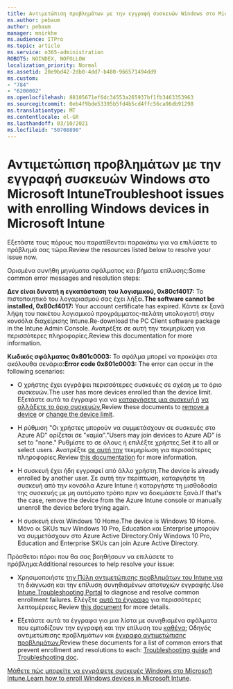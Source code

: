 ```yaml
---
title: Αντιμετώπιση προβλημάτων με την εγγραφή συσκευών Windows στο Microsoft Intune
ms.author: pebaum
author: pebaum
manager: mnirkhe
ms.audience: ITPro
ms.topic: article
ms.service: o365-administration
ROBOTS: NOINDEX, NOFOLLOW
localization_priority: Normal
ms.assetid: 20e9bd42-2db0-4dd7-b480-966571494dd9
ms.custom:
- "784"
- "6200002"
ms.openlocfilehash: 88105671ef6dc34553a265937bf1fb3463353963
ms.sourcegitcommit: 0eb4f9bde53395b5fd4b5cd4ffc56ca96db91298
ms.translationtype: MT
ms.contentlocale: el-GR
ms.lasthandoff: 03/10/2021
ms.locfileid: "50708890"
---
```

# <a name="troubleshoot-issues-with-enrolling-windows-devices-in-microsoft-intune"></a><span data-ttu-id="81906-102">Αντιμετώπιση προβλημάτων με την εγγραφή συσκευών Windows στο Microsoft Intune</span><span class="sxs-lookup"><span data-stu-id="81906-102">Troubleshoot issues with enrolling Windows devices in Microsoft Intune</span></span>

<span data-ttu-id="81906-103">Εξετάστε τους πόρους που παρατίθενται παρακάτω για να επιλύσετε το πρόβλημά σας τώρα.</span><span class="sxs-lookup"><span data-stu-id="81906-103">Review the resources listed below to resolve your issue now.</span></span>
  
<span data-ttu-id="81906-104">Ορισμένα συνήθη μηνύματα σφάλματος και βήματα επίλυσης:</span><span class="sxs-lookup"><span data-stu-id="81906-104">Some common error messages and resolution steps:</span></span>
  
 <span data-ttu-id="81906-105">**Δεν είναι δυνατή η εγκατάσταση του λογισμικού, 0x80cf4017:** Το πιστοποιητικό του λογαριασμού σας έχει λήξει.</span><span class="sxs-lookup"><span data-stu-id="81906-105">**The software cannot be installed, 0x80cf4017:** Your account certificate has expired.</span></span> <span data-ttu-id="81906-106">Κάντε εκ ξανά λήψη του πακέτου λογισμικού προγράμματος-πελάτη υπολογιστή στην κονσόλα διαχείρισης Intune.</span><span class="sxs-lookup"><span data-stu-id="81906-106">Re-download the PC Client software package in the Intune Admin Console.</span></span> <span data-ttu-id="81906-107">Ανατρέξτε σε αυτή την τεκμηρίωση για περισσότερες πληροφορίες.</span><span class="sxs-lookup"><span data-stu-id="81906-107">Review this documentation for more information.</span></span>
  
 <span data-ttu-id="81906-108">**Κωδικός σφάλματος 0x801c0003:** Το σφάλμα μπορεί να προκύψει στα ακόλουθα σενάρια:</span><span class="sxs-lookup"><span data-stu-id="81906-108">**Error code 0x801c0003:** The error can occur in the following scenarios:</span></span>
  
-  <span data-ttu-id="81906-109">Ο χρήστης έχει εγγράψει περισσότερες συσκευές σε σχέση με το όριο συσκευών.</span><span class="sxs-lookup"><span data-stu-id="81906-109">The user has more devices enrolled than the device limit.</span></span> <span data-ttu-id="81906-110">Εξετάστε αυτά τα έγγραφα για να [καταργήσετε μια συσκευή ή](https://docs.microsoft.com/intune/devices-wipe) [να αλλάξετε το όριο συσκευών.](https://docs.microsoft.com/intune/enrollment-restrictions-set#set-device-limit-restrictions)</span><span class="sxs-lookup"><span data-stu-id="81906-110">Review these documents to [remove a device](https://docs.microsoft.com/intune/devices-wipe) or [change the device limit](https://docs.microsoft.com/intune/enrollment-restrictions-set#set-device-limit-restrictions).</span></span>

-  <span data-ttu-id="81906-111">Η ρύθμιση "Οι χρήστες μπορούν να συμμετάσχουν σε συσκευές στο Azure AD" ορίζεται σε "καμία".</span><span class="sxs-lookup"><span data-stu-id="81906-111">"Users may join devices to Azure AD" is set to "none."</span></span> <span data-ttu-id="81906-112">Ρυθμίστε το σε όλους ή επιλέξτε χρήστες.</span><span class="sxs-lookup"><span data-stu-id="81906-112">Set it to all or select users.</span></span> <span data-ttu-id="81906-113">Ανατρέξτε [σε αυτή την](https://docs.microsoft.com/azure/active-directory/device-management-azure-portal#configure-device-settings) τεκμηρίωση για περισσότερες πληροφορίες.</span><span class="sxs-lookup"><span data-stu-id="81906-113">Review [this documentation](https://docs.microsoft.com/azure/active-directory/device-management-azure-portal#configure-device-settings) for more information.</span></span>

-  <span data-ttu-id="81906-114">Η συσκευή έχει ήδη εγγραφεί από άλλο χρήστη.</span><span class="sxs-lookup"><span data-stu-id="81906-114">The device is already enrolled by another user.</span></span> <span data-ttu-id="81906-115">Σε αυτή την περίπτωση, καταργήστε τη συσκευή από την κονσόλα Azure Intune ή καταργήστε τη μισθοδοσία της συσκευής με μη αυτόματο τρόπο πριν να δοκιμάσετε ξανά.</span><span class="sxs-lookup"><span data-stu-id="81906-115">If that's the case, remove the device from the Azure Intune console or manually unenroll the device before trying again.</span></span>

-  <span data-ttu-id="81906-116">Η συσκευή είναι Windows 10 Home.</span><span class="sxs-lookup"><span data-stu-id="81906-116">The device is Windows 10 Home.</span></span> <span data-ttu-id="81906-117">Μόνο οι SKUs των Windows 10 Pro, Education και Enterprise μπορούν να συμμετάσχουν στο Azure Active Directory.</span><span class="sxs-lookup"><span data-stu-id="81906-117">Only Windows 10 Pro, Education and Enterprise SKUs can join Azure Active Directory.</span></span>

<span data-ttu-id="81906-118">Πρόσθετοι πόροι που θα σας βοηθήσουν να επιλύσετε το πρόβλημα:</span><span class="sxs-lookup"><span data-stu-id="81906-118">Additional resources to help resolve your issue:</span></span>
  
-  <span data-ttu-id="81906-119">Χρησιμοποιήστε [την Πύλη αντιμετώπισης προβλημάτων του Intune για](https://devicemanagement.microsoft.com/#blade/Microsoft_Intune_DeviceSettings/TroubleshootBlade) τη διάγνωση και την επίλυση συνηθισμένων αποτυχιών εγγραφής.</span><span class="sxs-lookup"><span data-stu-id="81906-119">Use [Intune Troubleshooting Portal](https://devicemanagement.microsoft.com/#blade/Microsoft_Intune_DeviceSettings/TroubleshootBlade) to diagnose and resolve common enrollment failures.</span></span> <span data-ttu-id="81906-120">Ελέγξτε [αυτό το έγγραφο](https://docs.microsoft.com/intune/help-desk-operators) για περισσότερες λεπτομέρειες.</span><span class="sxs-lookup"><span data-stu-id="81906-120">Review [this document](https://docs.microsoft.com/intune/help-desk-operators) for more details.</span></span>

-  <span data-ttu-id="81906-121">Εξετάστε αυτά τα έγγραφα για μια λίστα με συνηθισμένα σφάλματα που εμποδίζουν την εγγραφή και την επίλυση του [καθένα:](https://support.microsoft.com/help/4089533/troubleshooting-windows-device-enrollment-problems-in-microsoft-intune) Οδηγός αντιμετώπισης προβλημάτων και [έγγραφο αντιμετώπισης προβλημάτων.](https://docs.microsoft.com/troubleshoot/mem/intune/troubleshoot-device-enrollment-in-intune)</span><span class="sxs-lookup"><span data-stu-id="81906-121">Review these documents for a list of common errors that prevent enrollment and resolutions to each: [Troubleshooting guide](https://support.microsoft.com/help/4089533/troubleshooting-windows-device-enrollment-problems-in-microsoft-intune) and [Troubleshooting doc](https://docs.microsoft.com/troubleshoot/mem/intune/troubleshoot-device-enrollment-in-intune).</span></span>

<span data-ttu-id="81906-122">[Μάθετε πώς μπορείτε να εγγράψετε συσκευές Windows στο Microsoft Intune.](https://docs.microsoft.com/intune/windows-enroll)</span><span class="sxs-lookup"><span data-stu-id="81906-122">[Learn how to enroll Windows devices in Microsoft Intune](https://docs.microsoft.com/intune/windows-enroll).</span></span>
